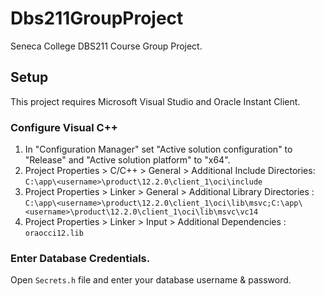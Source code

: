 # Dbs211GroupProject
Seneca College DBS211 Course Group Project.

## Setup
This project requires Microsoft Visual Studio and Oracle Instant Client.

### Configure Visual C++
1. In "Configuration Manager" set "Active solution configuration" to "Release" and "Active solution platform" to "x64".
1. Project Properties > C/C++ > General > Additional Include Directories: `C:\app\<username>\product\12.2.0\client_1\oci\include`
1. Project Properties > Linker > General > Additional Library Directories : `C:\app\<username>\product\12.2.0\client_1\oci\lib\msvc;C:\app\<username>\product\12.2.0\client_1\oci\lib\msvc\vc14`
1. Project Properties > Linker > Input > Additional Dependencies : `oraocci12.lib`

### Enter Database Credentials.
Open `Secrets.h` file and enter your database username & password.
